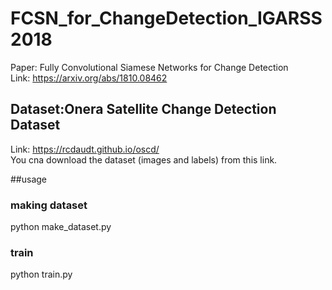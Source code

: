 # FCSN_for_ChangeDetection_IGARSS2018
Paper: Fully Convolutional Siamese Networks for Change Detection  
Link: https://arxiv.org/abs/1810.08462

## Dataset:Onera Satellite Change Detection Dataset
Link: https://rcdaudt.github.io/oscd/  
You cna download the dataset (images and labels) from this link.

##usage
### making dataset
python make_dataset.py
### train
python train.py
